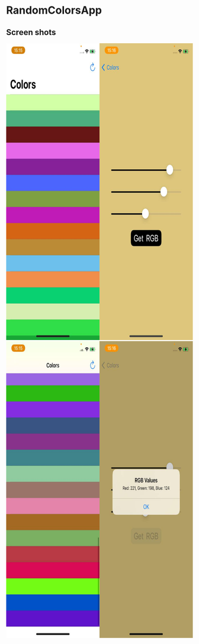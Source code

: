 # RandomColorsApp

## Screen shots
<!-- <style>
    .first_section {    
    width: 50%;
    min-height: 150px;
    float: left;
    }
    .second_section {    
        width: 50%;
        min-height: 150px;
        margin-left: 50%;
    }
</style> -->
<div style="width: 50%;min-height: 150px;float: left;">
    <img src="https://github.com/KizatovArman/iOS-RandomColorsApp/blob/main/Screen%20shots/Main%20page%201.jpg" alt="Main Page" width="400" height="800">
    <img src="https://github.com/KizatovArman/iOS-RandomColorsApp/blob/main/Screen%20shots/Main%20page%202.jpg" alt="Main Page" width="400" height="800">
</div>
<div style="width: 50%;min-height: 150px;margin-left: 50%;">
    <img src="https://github.com/KizatovArman/iOS-RandomColorsApp/blob/main/Screen%20shots/Color%20page%201.jpg" alt="Color Page" width="400" height="800">
    <img src="https://github.com/KizatovArman/iOS-RandomColorsApp/blob/main/Screen%20shots/Rgb%20alert%201.jpg" alt="Rgb alert" width="400" height="800">
</div>
